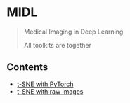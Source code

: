 # MIDL
> Medical Imaging in Deep Learning
>
> All toolkits are together

## Contents

- [t-SNE with PyTorch](./markdown/t_sne.md)
- [t-SNE with raw images](./code/t_sne_raw_imgs.py)

